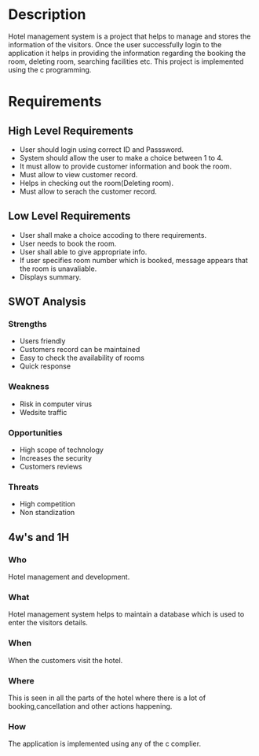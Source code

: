 # Description
Hotel management system is a project that helps to manage and stores the information of the visitors. Once the user successfully login to the application it helps in providing the information regarding the booking the room, deleting room, searching facilities etc. This project is implemented using the c programming. 

# Requirements

## High Level Requirements
- User should login using correct ID and Passsword.
- System should allow the user to make a choice between 1 to 4.
- It must allow to provide customer information and book the room.
- Must allow to view customer record.
- Helps in checking out the room(Deleting room).
- Must allow to serach the customer record.

## Low Level Requirements
- User shall make a choice accoding to there requirements.
- User needs to book the room.
- User shall able to give appropriate info.
- If user specifies room number which is booked, message appears that the room is unavaliable.
- Displays summary.

## SWOT Analysis
### Strengths
- Users friendly
- Customers record can be maintained
- Easy to check the availability of rooms
- Quick response

### Weakness
- Risk in computer virus
- Wedsite traffic 

### Opportunities
- High scope of technology
- Increases the security
- Customers reviews

### Threats
- High competition
- Non standization


## 4w's and 1H
### Who
Hotel management and development.
### What
Hotel management system helps to maintain a database which is used to enter the visitors details. 
### When
When the customers visit the hotel.
### Where
This is seen in all the parts of the hotel where there is a lot of booking,cancellation and other actions happening.
### How
The application is implemented using any of the c complier.

